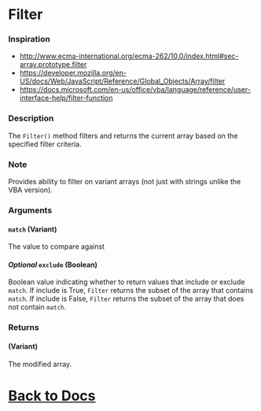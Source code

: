 
# Filter
### Inspiration
* http://www.ecma-international.org/ecma-262/10.0/index.html#sec-array.prototype.filter
* https://developer.mozilla.org/en-US/docs/Web/JavaScript/Reference/Global_Objects/Array/filter
* https://docs.microsoft.com/en-us/office/vba/language/reference/user-interface-help/filter-function

### Description
The `Filter()` method filters and returns the current array based on the specified filter criteria. 

### Note
Provides ability to filter on variant arrays (not just with strings unlike the VBA version).

### Arguments
#### `match` (Variant)
The value to compare against
#### *Optional* `exclude` (Boolean)
Boolean value indicating whether to return values that include or exclude `match`. If include is True, `Filter` returns the subset of the array that contains `match`. If include is False, `Filter` returns the subset of the array that does not contain `match`.
### Returns
#### (Variant)
The modified array.

# [Back to Docs](https://senipah.github.io/VBA-DynamicArray/)